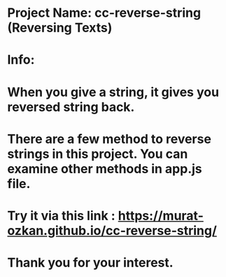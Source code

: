 # Project Name: cc-reverse-string (Reversing Texts)

# Info:
# When you give a string, it gives you reversed string back.
# There are a few method to reverse strings in this project. You can examine other methods in app.js file.
# Try it via this link : https://murat-ozkan.github.io/cc-reverse-string/

# Thank you for your interest.
